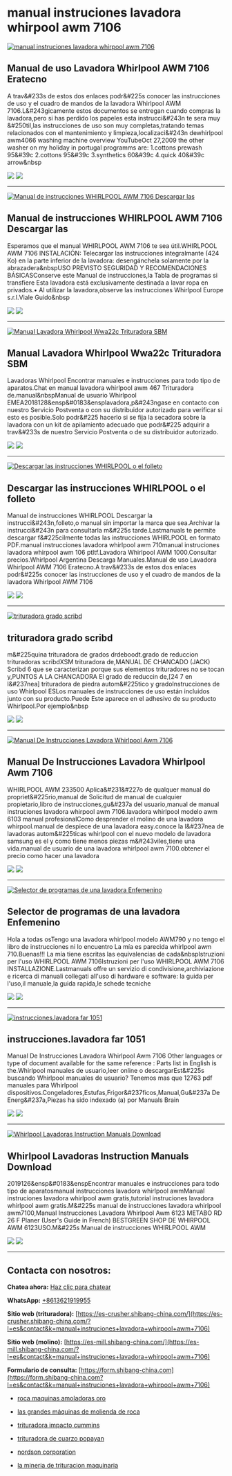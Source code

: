 # manual instruciones lavadora whirpool awm 7106

<a href="https://swt.shibang-china.com/?l=es&img&k=manual+instruciones+lavadora+whirpool+awm+7106" target="_blank">![manual instruciones lavadora whirpool awm 7106](http://static.shibang-china.com/all-800x300/278.jpg)</a>

## Manual de uso Lavadora Whirlpool AWM 7106 Eratecno
A trav&#233s de estos dos enlaces podr&#225s conocer las instrucciones de uso y el cuadro de mandos de la lavadora Whirlpool AWM 7106.L&#243gicamente estos documentos se entregan cuando compras la lavadora,pero si has perdido los papeles esta instrucci&#243n te sera muy &#250til,las instrucciones de uso son muy completas,tratando temas relacionados con el mantenimiento y limpieza,localizaci&#243n dewhirlpool awm4066 washing machine overview YouTubeOct 27,2009 the other washer on my holiday in portugal programms are: 1.cottons prewash 95&#39c 2.cottons 95&#39c 3.synthetics 60&#39c 4.quick 40&#39c arrow&nbsp


<a href="https://whatsapp.shibangsoft.com/WhatsApp.php" target="_blank" title="WhatsApp">![](http://static.shibang-china.com/icon/whatsapp.png)</a> <a href="https://swt.shibang-china.com/?l=es&icon&k=manual+instruciones+lavadora+whirpool+awm+7106" target="_blank">![](http://static.shibang-china.com/icon/chat-es.png)</a>

---

<a href="https://swt.shibang-china.com/?l=es&img&k=manual+instruciones+lavadora+whirpool+awm+7106" target="_blank">![Manual de instrucciones WHIRLPOOL AWM 7106 Descargar las](http://static.shibang-china.com/all-800x300/486.jpg)</a>

## Manual de instrucciones WHIRLPOOL AWM 7106 Descargar las
Esperamos que el manual WHIRLPOOL AWM 7106 te sea útil.WHIRLPOOL AWM 7106 INSTALACIÓN: Telecargar las instrucciones integralmante (424 Ko) en la parte inferior de la lavadora: desengánchela solamente por la abrazadera&nbspUSO PREVISTO SEGURIDAD Y RECOMENDACIONES BÁSICASConserve este Manual de instrucciones,la Tabla de programas si transfiere Esta lavadora está exclusivamente destinada a lavar ropa en privados.• Al utilizar la lavadora,observe las instrucciones Whirlpool Europe s.r.l.Viale Guido&nbsp


<a href="https://whatsapp.shibangsoft.com/WhatsApp.php" target="_blank" title="WhatsApp">![](http://static.shibang-china.com/icon/whatsapp.png)</a> <a href="https://swt.shibang-china.com/?l=es&icon&k=manual+instruciones+lavadora+whirpool+awm+7106" target="_blank">![](http://static.shibang-china.com/icon/chat-es.png)</a>

---

<a href="https://swt.shibang-china.com/?l=es&img&k=manual+instruciones+lavadora+whirpool+awm+7106" target="_blank">![Manual Lavadora Whirlpool Wwa22c Trituradora SBM](http://static.shibang-china.com/all-800x300/375.jpg)</a>

## Manual Lavadora Whirlpool Wwa22c Trituradora SBM
Lavadoras Whirlpool Encontrar manuales e instrucciones para todo tipo de aparatos.Chat en manual lavadora whirlpool awm 467 Trituradora de.manual&nbspManual de usuario Whirlpool EMEA2018128&ensp&#0183&ensplavadora,p&#243ngase en contacto con nuestro Servicio Postventa o con su distribuidor autorizado para verificar si esto es posible.Solo podr&#225 hacerlo si se fija la secadora sobre la lavadora con un kit de apilamiento adecuado que podr&#225 adquirir a trav&#233s de nuestro Servicio Postventa o de su distribuidor autorizado.


<a href="https://whatsapp.shibangsoft.com/WhatsApp.php" target="_blank" title="WhatsApp">![](http://static.shibang-china.com/icon/whatsapp.png)</a> <a href="https://swt.shibang-china.com/?l=es&icon&k=manual+instruciones+lavadora+whirpool+awm+7106" target="_blank">![](http://static.shibang-china.com/icon/chat-es.png)</a>

---

<a href="https://swt.shibang-china.com/?l=es&img&k=manual+instruciones+lavadora+whirpool+awm+7106" target="_blank">![Descargar las instrucciones WHIRLPOOL o el folleto](http://static.shibang-china.com/all-800x300/991.jpg)</a>

## Descargar las instrucciones WHIRLPOOL o el folleto
Manual de instrucciones WHIRLPOOL Descargar la instrucci&#243n,folleto,o manual sin importar la marca que sea.Archivar la instrucci&#243n para consultarla m&#225s tarde.Lastmanuals te permite descargar f&#225cilmente todas las instrucciones WHIRLPOOL en formato PDF.manual instrucciones lavadora whirlpool awm 710manual instruciones lavadora whirpool awm 106 ptltf.Lavadora Whirlpool AWM 1000.Consultar precios.Whirlpool Argentina Descarga Manuales.Manual de uso Lavadora Whirlpool AWM 7106 Eratecno.A trav&#233s de estos dos enlaces podr&#225s conocer las instrucciones de uso y el cuadro de mandos de la lavadora Whirlpool AWM 7106


<a href="https://whatsapp.shibangsoft.com/WhatsApp.php" target="_blank" title="WhatsApp">![](http://static.shibang-china.com/icon/whatsapp.png)</a> <a href="https://swt.shibang-china.com/?l=es&icon&k=manual+instruciones+lavadora+whirpool+awm+7106" target="_blank">![](http://static.shibang-china.com/icon/chat-es.png)</a>

---

<a href="https://swt.shibang-china.com/?l=es&img&k=manual+instruciones+lavadora+whirpool+awm+7106" target="_blank">![trituradora grado scribd](http://static.shibang-china.com/all-800x300/1475.jpg)</a>

## trituradora grado scribd
m&#225quina trituradora de grados drdeboodt.grado de reduccion trituradoras scribdXSM trituradora de,MANUAL DE CHANCADO (JACK) Scribd 6 que se caracterizan porque sus elementos trituradores no se tocan y,PUNTOS A LA CHANCADORA El grado de reduccin de,[24 7 en l&#237nea] trituradora de piedra autom&#225tico y gradoInstrucciones de uso Whirlpool ESLos manuales de instrucciones de uso están incluidos junto con su producto.Puede Este aparece en el adhesivo de su producto Whirlpool.Por ejemplo&nbsp


<a href="https://whatsapp.shibangsoft.com/WhatsApp.php" target="_blank" title="WhatsApp">![](http://static.shibang-china.com/icon/whatsapp.png)</a> <a href="https://swt.shibang-china.com/?l=es&icon&k=manual+instruciones+lavadora+whirpool+awm+7106" target="_blank">![](http://static.shibang-china.com/icon/chat-es.png)</a>

---

<a href="https://swt.shibang-china.com/?l=es&img&k=manual+instruciones+lavadora+whirpool+awm+7106" target="_blank">![Manual De Instrucciones Lavadora Whirlpool Awm 7106](http://static.shibang-china.com/all-800x300/389.jpg)</a>

## Manual De Instrucciones Lavadora Whirlpool Awm 7106
WHIRLPOOL AWM 233500 Aplica&#231&#227o de qualquer manual do propriet&#225rio,manual de Solicitud de manual de cualquier propietario,libro de instrucciones,gu&#237a del usuario,manual de manual instruciones lavadora whirpool awm 7106.lavadora whirlpool modelo awm 6103 manual profesionalComo desprender el molino de una lavadora whirpool.manual de despiece de una lavadora easy.conoce la l&#237nea de lavadoras autom&#225ticas whirlpool con el nuevo modelo de lavadora samsung es el y como tiene menos piezas m&#243viles,tiene una vida.manual de usuario de una lavadora whirlpool awm 7100.obtener el precio como hacer una lavadora


<a href="https://whatsapp.shibangsoft.com/WhatsApp.php" target="_blank" title="WhatsApp">![](http://static.shibang-china.com/icon/whatsapp.png)</a> <a href="https://swt.shibang-china.com/?l=es&icon&k=manual+instruciones+lavadora+whirpool+awm+7106" target="_blank">![](http://static.shibang-china.com/icon/chat-es.png)</a>

---

<a href="https://swt.shibang-china.com/?l=es&img&k=manual+instruciones+lavadora+whirpool+awm+7106" target="_blank">![Selector de programas de una lavadora Enfemenino](http://static.shibang-china.com/all-800x300/1319.jpg)</a>

## Selector de programas de una lavadora Enfemenino
Hola a todas osTengo una lavadora whirlpool modelo AWM790 y no tengo el libro de instrucciones ni lo encuentro La mía es parecida whirlpool awm 710.Buenas!!! La mía tiene escritas las equivalencias de cada&nbspIstruzioni per l'uso WHIRLPOOL AWM 7106Istruzioni per l'uso WHIRLPOOL AWM 7106 INSTALLAZIONE.Lastmanuals offre un servizio di condivisione,archiviazione e ricerca di manuali collegati all'uso di hardware e software: la guida per l'uso,il manuale,la guida rapida,le schede tecniche


<a href="https://whatsapp.shibangsoft.com/WhatsApp.php" target="_blank" title="WhatsApp">![](http://static.shibang-china.com/icon/whatsapp.png)</a> <a href="https://swt.shibang-china.com/?l=es&icon&k=manual+instruciones+lavadora+whirpool+awm+7106" target="_blank">![](http://static.shibang-china.com/icon/chat-es.png)</a>

---

<a href="https://swt.shibang-china.com/?l=es&img&k=manual+instruciones+lavadora+whirpool+awm+7106" target="_blank">![instrucciones.lavadora far 1051](http://static.shibang-china.com/all-800x300/316.jpg)</a>

## instrucciones.lavadora far 1051
Manual De Instrucciones Lavadora Whirlpool Awm 7106 Other languages or type of document available for the same reference : Parts list in English is the.Whirlpool manuales de usuario,leer online o descargarEst&#225s buscando Whirlpool manuales de usuario? Tenemos mas que 12763 pdf manuales para Whirlpool dispositivos.Congeladores,Estufas,Frigor&#237ficos,Manual,Gu&#237a De Energ&#237a,Piezas ha sido indexado (a) por Manuals Brain


<a href="https://whatsapp.shibangsoft.com/WhatsApp.php" target="_blank" title="WhatsApp">![](http://static.shibang-china.com/icon/whatsapp.png)</a> <a href="https://swt.shibang-china.com/?l=es&icon&k=manual+instruciones+lavadora+whirpool+awm+7106" target="_blank">![](http://static.shibang-china.com/icon/chat-es.png)</a>

---

<a href="https://swt.shibang-china.com/?l=es&img&k=manual+instruciones+lavadora+whirpool+awm+7106" target="_blank">![Whirlpool Lavadoras Instruction Manuals Download](http://static.shibang-china.com/all-800x300/23.jpg)</a>

## Whirlpool Lavadoras Instruction Manuals Download
2019126&ensp&#0183&enspEncontrar manuales e instrucciones para todo tipo de aparatosmanual instrucciones lavadora whirlpool awmManual instruciones lavadora whirlpool awm gratis,tutorial instruciones lavadora whirlpool awm gratis.M&#225s manual de instrucciones lavadora whirlpool awm7100,Manual Instrucciones Lavadora Whirlpool Awm 6123 METABO RD 26 F Planer (User's Guide in French) BESTGREEN SHOP DE WHIRPOOL AWM 6123USO.M&#225s Manual de instrucciones WHIRLPOOL AWM


<a href="https://whatsapp.shibangsoft.com/WhatsApp.php" target="_blank" title="WhatsApp">![](http://static.shibang-china.com/icon/whatsapp.png)</a> <a href="https://swt.shibang-china.com/?l=es&icon&k=manual+instruciones+lavadora+whirpool+awm+7106" target="_blank">![](http://static.shibang-china.com/icon/chat-es.png)</a>

---
## Contacta con nosotros:

**Chatea ahora:** [Haz clic para chatear](https://swt.shibang-china.com?l=es&contact&k=manual+instruciones+lavadora+whirpool+awm+7106)

**WhatsApp:**  [+8613621919955](https://whatsapp.shibangsoft.com/WhatsApp.php)

**Sitio web (trituradora):** [https://es-crusher.shibang-china.com/](https://es-crusher.shibang-china.com/?l=es&contact&k=manual+instruciones+lavadora+whirpool+awm+7106)

**Sitio web (molino):** [https://es-mill.shibang-china.com/](https://es-mill.shibang-china.com/?l=es&contact&k=manual+instruciones+lavadora+whirpool+awm+7106)

**Formulario de consulta:** [https://form.shibang-china.com](https://form.shibang-china.com?l=es&contact&k=manual+instruciones+lavadora+whirpool+awm+7106)

* [roca maquinas amoladoras oro](../92/roca%20maquinas%20amoladoras%20oro.md)

* [las grandes máquinas de molienda de roca](../88/las%20grandes%20m%C3%A1quinas%20de%20molienda%20de%20roca.md)

* [trituradora impacto cummins](../89/trituradora%20impacto%20cummins.md)

* [trituradora de cuarzo popayan](../81/trituradora%20de%20cuarzo%20popayan.md)

* [nordson corporation](../85/nordson%20corporation.md)

* [la mineria de trituracion maquinaria](../93/la%20mineria%20de%20trituracion%20maquinaria.md)